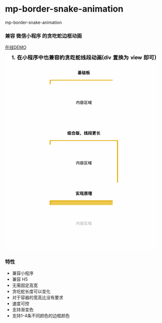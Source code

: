 # mp-border-snake-animation
mp-border-snake-animation

### 兼容 微信小程序 的贪吃蛇边框动画
[在线DEMO](http://cooperhu.com/mp-border-snake-animation/)

![img](https://github.com/huguobo/mp-border-snake-animation/blob/main/border-animation2.gif)

### 特性
- 兼容小程序
- 兼容 H5
- 无需固定高宽
- 贪吃蛇长度可以变化
- 对于容器的宽高比没有要求
- 速度可控
- 支持渐变色
- 支持1-4条不同颜色的边框颜色




